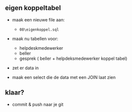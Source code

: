 ## eigen koppeltabel

- maak een nieuwe file aan:
    - `08\eigenkoppel.sql`

- maak nu tabellen voor:
    - helpdeskmedewerker
    - beller
    - gesprek ( beller + helpdeksmedewerker koppel tabel)

- zet er data in
- maak een select die de data met een JOIN laat zien

## klaar?

- commit & push naar je git